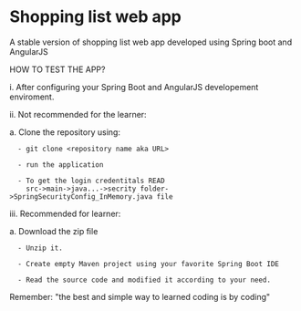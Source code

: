 # Shopping list web app
A stable version of shopping list web app developed using Spring boot and AngularJS


HOW TO TEST THE APP?

i. After configuring your Spring Boot and AngularJS developement enviroment.

ii. Not recommended for the learner:

   a. Clone the repository using:
   
      - git clone <repository name aka URL>
      
      - run the application
      
      - To get the login credentitals READ
        src->main->java...->secrity folder->SpringSecurityConfig_InMemory.java file
   
iii. Recommended for learner:
  
  a. Download the zip file
  
      - Unzip it.
  
      - Create empty Maven project using your favorite Spring Boot IDE
  
      - Read the source code and modified it according to your need.


Remember: "the best and simple way to learned coding is by coding"
